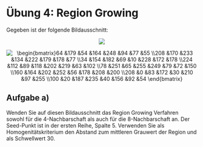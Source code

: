 # Übung 4: Region Growing
Gegeben ist der folgende Bildausschnitt:

<p align="center">
  <img src="data/a.png">
</p>


<p align="center">
<img src="https://latex.codecogs.com/svg.image?\begin{bmatrix}64&space;&179&space;&54&space;&164&space;&248&space;&94&space;&77&space;&55&space;\\208&space;&170&space;&233&space;&134&space;&222&space;&179&space;&178&space;&77&space;\\34&space;&154&space;&182&space;&69&space;&10&space;&228&space;&172&space;&178&space;\\224&space;&112&space;&89&space;&118&space;&202&space;&219&space;&63&space;&102&space;\\78&space;&251&space;&65&space;&255&space;&249&space;&79&space;&72&space;&150&space;\\160&space;&164&space;&202&space;&252&space;&56&space;&178&space;&208&space;&200&space;\\208&space;&0&space;&83&space;&172&space;&30&space;&210&space;&97&space;&255&space;\\100&space;&20&space;&187&space;&235&space;&40&space;&156&space;&92&space;&54&space;\end{bmatrix}&space;" title="\begin{bmatrix}64 &179 &54 &164 &248 &94 &77 &55 \\208 &170 &233 &134 &222 &179 &178 &77 \\34 &154 &182 &69 &10 &228 &172 &178 \\224 &112 &89 &118 &202 &219 &63 &102 \\78 &251 &65 &255 &249 &79 &72 &150 \\160 &164 &202 &252 &56 &178 &208 &200 \\208 &0 &83 &172 &30 &210 &97 &255 \\100 &20 &187 &235 &40 &156 &92 &54 \end{bmatrix} " />
</p>

## Aufgabe a)
Wenden Sie auf diesen Bildausschnitt das Region Growing Verfahren sowohl für die 4-Nachbarschaft als auch für die 8-Nachbarschaft an. Der Seed-Punkt ist in der ersten Reihe, Spalte 5. Verwenden Sie als Homogenitätskriterium den Abstand zum mittleren Grauwert
der Region und als Schwellwert 30.
